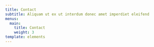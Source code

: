 ```yaml
---
title: Contact
subtitle: Aliquam ut ex ut interdum donec amet imperdiet eleifend
menus:
  main:
    title: Contact
    weight: 3
template: elements
---
```

